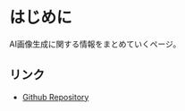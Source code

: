 # はじめに
AI画像生成に関する情報をまとめていくページ。  

## リンク
- [Github Repository](https://github.com/ShunsukeNONOMURA/mkdocs-ai-image-generation)